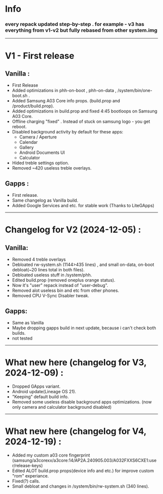# Info
### every repack updated step-by-step . for example - v3 has everything from v1-v2 but fully rebased from other system.img
---
# V1 - First release
## Vanilla :
- First Release
- Added optimizations in phh-on-boot , phh-on-data , /system/bin/one-boot.sh .
- Added Samsung A03 Core info props. (build.prop and /product/build.prop).
- Added optimizations in build.prop and fixed 4:45 bootloops on Samsung A03 Core.
- Offline charging "fixed" . Instead of stuck on samsung logo - you get reboot.
- Disabled background activity by default for these apps:
   - Camera / Aperture
   - Calendar
   - Gallery
   - Android Documents UI
   - Calculator
- Hided treble settings option.
- Removed ~420 useless treble overlays.
## Gapps :
- First release.
- Same changelog as Vanilla build.
- Added Google Services and etc. for stable work (Thanks to LiteGApps)
---
# Changelog for V2 (2024-12-05) :
## Vanilla:
- Removed 4 treble overlays
- Debloated rw-system.sh (1144>435 lines) , and small on-data, on-boot debloat(~20  lines total in both files).
- Debloated useless stuff in /system/phh.
- Edited build.prop (removed oneplus orange status).
- Now it's "user" repack instead of "user-debug".
- Removed alot useless bin and etc from other phones.
- Removed CPU V-Sync Disabler tweak.
## Gapps:
- Same as Vanilla
- Maybe dropping gapps build in next update, because i can't check both builds.
- not tested
---
# What new here (changelog for V3, 2024-12-09) :
- Dropped GApps variant.
- Android update(Lineage OS 21).
- "Keeping" default build info.
- Removed some useless disable background apps optimizations. (now only camera and calculator background disabled)
---
# What new here (changelog for V4, 2024-12-19) :
- Added my custom a03 core fingerprint (samsung/a3corexx/a3core:14/AP2A.240905.003/A032FXXS6CXE1:user/release-keys)
- Edited ALOT build.prop props(device info and etc.) for improve custom "rom" experiance.
- Fixed(?) calls.
- Small debloat and changes in /system/bin/rw-system.sh (340 lines).
